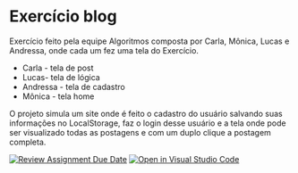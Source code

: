 <h1>Exercício blog</h1>
Exercício feito pela equipe Algoritmos composta por Carla, Mônica, Lucas e Andressa, onde cada um fez uma tela do Exercício.

- Carla - tela de post
- Lucas- tela de lógica
- Andressa - tela de cadastro
- Mônica - tela home

O projeto simula um site onde é feito o cadastro do usuário salvando suas informações no LocalStorage, faz o login desse usuário e a tela onde pode ser visualizado todas as postagens e com um duplo clique a postagem completa.






[![Review Assignment Due Date](https://classroom.github.com/assets/deadline-readme-button-22041afd0340ce965d47ae6ef1cefeee28c7c493a6346c4f15d667ab976d596c.svg)](https://classroom.github.com/a/rFLCC26F)
[![Open in Visual Studio Code](https://classroom.github.com/assets/open-in-vscode-2e0aaae1b6195c2367325f4f02e2d04e9abb55f0b24a779b69b11b9e10269abc.svg)](https://classroom.github.com/online_ide?assignment_repo_id=15572095&assignment_repo_type=AssignmentRepo)
